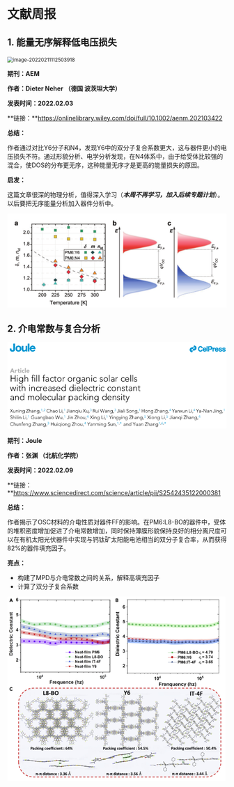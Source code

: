 # 文献周报

## 1. 能量无序解释低电压损失

<img src="C:\Users\unist\AppData\Roaming\Typora\typora-user-images\image-20220211112503918.png" alt="image-20220211112503918" style="zoom:80%;" />

**期刊：AEM**

**作者：Dieter Neher （德国 波茨坦大学）**

**发表时间：2022.02.03**

**链接：**https://onlinelibrary.wiley.com/doi/full/10.1002/aenm.202103422

**总结：**

作者通过对比Y6分子和N4，发现Y6中的双分子复合系数更大，这与器件更小的电压损失不符。通过形貌分析、电学分析发现，在N4体系中，由于给受体比较强的混合，使DOS的分布更无序，这种能量无序才是更高的能量损失的原因。

**启发：**

这篇文章很深的物理分析，值得深入学习（***本周不再学习，加入后续专题计划***）。 以后要把无序能量分析加入器件分析中。

![image-20220211113928947](images/image-20220211113928947.png)

## 2. 介电常数与复合分析

<img src="images/image-20220211114349437.png" alt="image-20220211114349437" style="zoom:80%;" />

**期刊：Joule**

**作者：张渊 （北航化学院）**

**发表时间：2022.02.09**

**链接：**https://www.sciencedirect.com/science/article/pii/S2542435122000381

**总结：**

作者揭示了OSC材料的介电性质对器件FF的影响。在PM6:L8-BO的器件中，受体的堆积密度增加促进了介电常数增加，同时保持薄膜形貌保持良好的相分离尺度可以在有机太阳光伏器件中实现与钙钛矿太阳能电池相当的双分子复合率，从而获得82%的器件填充因子。

**亮点：**

- 构建了MPD与介电常数之间的关系，解释高填充因子
- 计算了双分子复合系数

<img src="images/image-20220211115203467.png" alt="image-20220211115203467" style="zoom: 67%;" />

